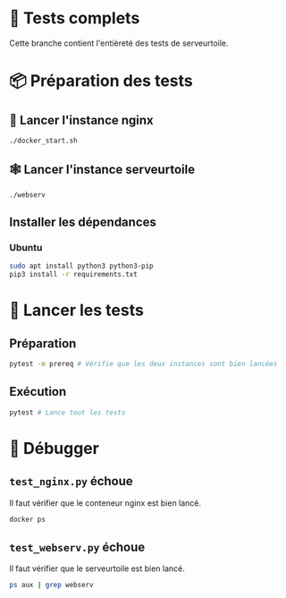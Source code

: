# 🔋 Tests complets

Cette branche contient l'entièreté des tests de serveurtoile.

# 📦 Préparation des tests

## 🐋 Lancer l'instance nginx

```bash
./docker_start.sh
```

## 🕸️ Lancer l'instance serveurtoile
```
./webserv
```

## Installer les dépendances

### Ubuntu

```bash
sudo apt install python3 python3-pip
pip3 install -r requirements.txt
```

# 🧪 Lancer les tests

## Préparation

```bash
pytest -m prereq # Vérifie que les deux instances sont bien lancées
```

## Exécution

```bash
pytest # Lance tout les tests
```


# 🐛 Débugger

## `test_nginx.py` échoue

Il faut vérifier que le conteneur nginx est bien lancé.

```bash
docker ps
```

## `test_webserv.py` échoue

Il faut vérifier que le serveurtoile est bien lancé.

```bash
ps aux | grep webserv
```

